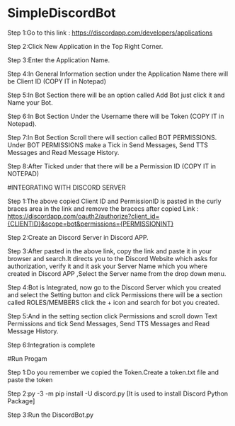 # SimpleDiscordBot

Step 1:Go to this link : https://discordapp.com/developers/applications

Step 2:Click New Application in the Top Right Corner.

Step 3:Enter the Application Name.

Step 4:In General Information section under the Application Name there will be Client ID (COPY IT in Notepad)

Step 5:In Bot Section there will be an option called Add Bot just click it and Name your Bot.

Step 6:In Bot Section Under the Username there will be Token (COPY IT in Notepad).

Step 7:In Bot Section Scroll there will section called BOT PERMISSIONS. Under BOT PERMISSIONS make a Tick in Send Messages, Send TTS Messages and Read Message History.

Step 8:After Ticked under that there will be a Permission ID (COPY IT in NOTEPAD)

#INTEGRATING WITH DISCORD SERVER

Step 1:The above copied Client ID and PermissionID is pasted in the curly braces area in the link and remove the bracecs after copied Link : https://discordapp.com/oauth2/authorize?client_id={CLIENTID}&scope=bot&permissions={PERMISSIONINT}

Step 2:Create an Discord Server in Discord APP.

Step 3:After pasted in the above link, copy the link and paste it in your browser and search.It directs you to the Discord Website which asks for authorization, verify it and it ask your Server Name which you where created in Discord APP ,Select the Server name from the drop down menu.

Step 4:Bot is Integrated, now go to the Discord Server which you created and select the Setting button and click Permissions there will be a section called ROLES/MEMBERS click the + icon and search for bot you created.

Step 5:And in the setting section click Permissions and scroll down Text Permissions and tick Send Messages, Send TTS Messages and Read Message History.

Step 6:Integration is complete

#Run Progam

Step 1:Do you remember we copied the Token.Create a token.txt file and paste the token

Step 2:py -3 -m pip install -U discord.py [It is used to install Discord Python Package]

Step 3:Run the DiscordBot.py
